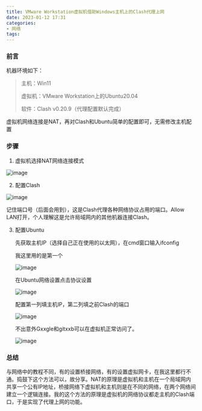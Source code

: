 ```yaml
---
title: VMware Workstation虚拟机借助Windows主机上的Clash代理上网
date: 2023-01-12 17:31
categories:
- 网络
tags:
---
```


### 前言

机器环境如下：

> 主机：Win11
>
> 虚拟机：VMware Workstation上的Ubuntu20.04
>
> 软件：Clash v0.20.9（代理配置默认完成）

虚拟机网络连接是NAT，再对Clash和Ubuntu简单的配置即可，无需修改主机配置

### 步骤

1. 虚拟机选择NAT网络连接模式

![image](https://img2023.cnblogs.com/blog/2717155/202301/2717155-20230112172824703-1457572184.png)


2. 配置Clash

![image](https://img2023.cnblogs.com/blog/2717155/202301/2717155-20230112172841981-1721671338.png)


   记住端口号（后面会用到），这是Clash代理各种网络协议占用的端口。Allow LAN打开，个人理解这是允许局域网内的其他机器连接Clash。

3. 配置Ubuntu

   先获取主机IP（选择自己正在使用的以太网），在cmd窗口输入ifconfig

   我这里用的是第一个

   ![image](https://img2023.cnblogs.com/blog/2717155/202301/2717155-20230112172854214-2126672083.png)


   在Ubuntu网络设置点击协议设置

   ![image](https://img2023.cnblogs.com/blog/2717155/202301/2717155-20230112172901602-66648079.png)


   配置第一列填主机IP，第二列填之前Clash的端口

   ![image](https://img2023.cnblogs.com/blog/2717155/202301/2717155-20230112172916077-1009725956.png)


   不出意外Gxxgle和gitxxb可以在虚拟机正常访问了。

   ![image](https://img2023.cnblogs.com/blog/2717155/202301/2717155-20230112172922356-1770636923.png)


### 总结

与网络中的教程不同，有的设置桥接网络，有的设置虚拟网卡，在我这里都行不通。捣鼓下这个方法可以，故分享。NAT的原理是虚拟机和主机在一个局域网内共享一个公有IP地址，桥接网络下虚拟机和主机则是在不同的网络，在两个网络间建立一个逻辑连接。我的这个方法的原理是虚拟机的网络协议都走主机的Clash端口，于是实现了代理上网的功能。
